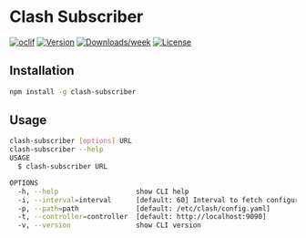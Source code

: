 # Clash Subscriber

[![oclif](https://img.shields.io/badge/cli-oclif-brightgreen.svg)](https://oclif.io)
[![Version](https://img.shields.io/npm/v/clash-subscriber.svg)](https://npmjs.org/package/clash-subscriber)
[![Downloads/week](https://img.shields.io/npm/dw/clash-subscriber.svg)](https://npmjs.org/package/clash-subscriber)
[![License](https://img.shields.io/npm/l/clash-subscriber.svg)](https://github.com/iosmanthus/clash-subscriber/blob/master/package.json)

## Installation

```sh
npm install -g clash-subscriber
```

## Usage

```sh
clash-subscriber [options] URL
clash-subscriber --help
USAGE
  $ clash-subscriber URL

OPTIONS
  -h, --help                   show CLI help
  -i, --interval=interval      [default: 60] Interval to fetch configuration, in minutes
  -p, --path=path              [default: /etc/clash/config.yaml]
  -t, --controller=controller  [default: http://localhost:9090]
  -v, --version                show CLI version
```
